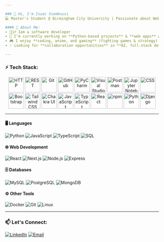 ```yaml
---

### 👋 Hi, I'm Isaac Ssembuusi 
💻 Master's Student @ Birmingham City University | Passionate about Web Development & AI  

#### 🚀 About Me:
- 🙋🏾‍♂️ Iam a software developer
- 🔭 I’m currently working on **Python-based projects** & **web apps** with **React** and **Next.js**  
- 🎮 I enjoy **coding, anime, and gaming** (fighting games & strategy)  
- 💡 Looking for **collaboration opportunities** in **AI, full-stack development, and open source**  

---
```


### ⚡ Tech Stack:

<div align="center">
<img width="50" src="https://raw.githubusercontent.com/marwin1991/profile-technology-icons/refs/heads/main/icons/http.png" alt="HTTP" title="HTTP"/>  
<img width="50" src="https://raw.githubusercontent.com/marwin1991/profile-technology-icons/refs/heads/main/icons/rest.png" alt="REST" title="REST"/>  
<img width="50" src="https://raw.githubusercontent.com/marwin1991/profile-technology-icons/refs/heads/main/icons/git.png" alt="Git" title="Git"/>  
<img width="50" src="https://raw.githubusercontent.com/marwin1991/profile-technology-icons/refs/heads/main/icons/github.png" alt="GitHub" title="GitHub"/>  
<img width="50" src="https://raw.githubusercontent.com/marwin1991/profile-technology-icons/refs/heads/main/icons/pycharm.png" alt="PyCharm" title="PyCharm"/>  
<img width="50" src="https://raw.githubusercontent.com/marwin1991/profile-technology-icons/refs/heads/main/icons/visual_studio_code.png" alt="Visual Studio Code" title="Visual Studio Code"/>  
<img width="50" src="https://raw.githubusercontent.com/marwin1991/profile-technology-icons/refs/heads/main/icons/postman.png" alt="Postman" title="Postman"/>  
<img width="50" src="https://raw.githubusercontent.com/marwin1991/profile-technology-icons/refs/heads/main/icons/jupyter_notebook.png" alt="Jupyter Notebook" title="Jupyter Notebook"/>  
<img width="50" src="https://raw.githubusercontent.com/marwin1991/profile-technology-icons/refs/heads/main/icons/css.png" alt="CSS" title="CSS"/>  
<img width="50" src="https://raw.githubusercontent.com/marwin1991/profile-technology-icons/refs/heads/main/icons/bootstrap.png" alt="Bootstrap" title="Bootstrap"/>  
<img width="50" src="https://raw.githubusercontent.com/marwin1991/profile-technology-icons/refs/heads/main/icons/tailwind_css.png" alt="Tailwind CSS" title="Tailwind CSS"/>  
<img width="50" src="https://raw.githubusercontent.com/marwin1991/profile-technology-icons/refs/heads/main/icons/chakra_ui.png" alt="Chakra UI" title="Chakra UI"/>  
<img width="50" src="https://raw.githubusercontent.com/marwin1991/profile-technology-icons/refs/heads/main/icons/javascript.png" alt="JavaScript" title="JavaScript"/>  
<img width="50" src="https://raw.githubusercontent.com/marwin1991/profile-technology-icons/refs/heads/main/icons/typescript.png" alt="TypeScript" title="TypeScript"/>  
<img width="50" src="https://raw.githubusercontent.com/marwin1991/profile-technology-icons/refs/heads/main/icons/react.png" alt="React" title="React"/>  
<img width="50" src="https://raw.githubusercontent.com/marwin1991/profile-technology-icons/refs/heads/main/icons/npm.png" alt="npm" title="npm"/>  
<img width="50" src="https://raw.githubusercontent.com/marwin1991/profile-technology-icons/refs/heads/main/icons/python.png" alt="Python" title="Python"/>
<img width="50" src="https://raw.githubusercontent.com/marwin1991/profile-technology-icons/refs/heads/main/icons/django.png" alt="Django" title="Django"/>
</div>

---

#### 🖥️ **Languages** 
![Python](https://img.shields.io/badge/Python-3776AB?style=for-the-badge&logo=python&logoColor=white)   ![JavaScript](https://img.shields.io/badge/JavaScript-F7DF1E?style=for-the-badge&logo=javascript&logoColor=black)  ![TypeScript](https://img.shields.io/badge/TypeScript-3178C6?style=for-the-badge&logo=typescript&logoColor=white)  ![SQL](https://img.shields.io/badge/SQL-4479A1?style=for-the-badge&logo=mysql&logoColor=white)  

#### 🌐 **Web Development**  
![React](https://img.shields.io/badge/React-61DAFB?style=for-the-badge&logo=react&logoColor=black)   ![Next.js](https://img.shields.io/badge/Next.js-000000?style=for-the-badge&logo=nextdotjs&logoColor=white)    ![Node.js](https://img.shields.io/badge/Node.js-339933?style=for-the-badge&logo=nodedotjs&logoColor=white)    ![Express](https://img.shields.io/badge/Express.js-000000?style=for-the-badge&logo=express&logoColor=white)  

#### 🗄️ **Databases**  
![MySQL](https://img.shields.io/badge/MySQL-4479A1?style=for-the-badge&logo=mysql&logoColor=white)    ![PostgreSQL](https://img.shields.io/badge/PostgreSQL-336791?style=for-the-badge&logo=postgresql&logoColor=white)  ![MongoDB](https://img.shields.io/badge/MongoDB-47A248?style=for-the-badge&logo=mongodb&logoColor=white)  

#### ⚙️ **Other Tools**  
![Docker](https://img.shields.io/badge/Docker-2496ED?style=for-the-badge&logo=docker&logoColor=white)  ![Git](https://img.shields.io/badge/Git-F05032?style=for-the-badge&logo=git&logoColor=white)  ![Linux](https://img.shields.io/badge/Linux-FCC624?style=for-the-badge&logo=linux&logoColor=black)  

---

### 📫 Let's Connect:  
[![LinkedIn](https://img.shields.io/badge/LinkedIn-blue?style=for-the-badge&logo=linkedin)](https://www.linkedin.com/in/isaac-semb) [![Email](https://img.shields.io/badge/Email-D14836?style=for-the-badge&logo=gmail&logoColor=white)](mailto:isaacsemb1996@gmail.com)  

